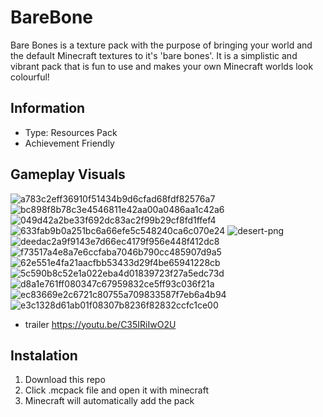 # BareBone
Bare Bones is a texture pack with the purpose of bringing your world and the default Minecraft textures to it's 'bare bones'. It is a simplistic and vibrant pack that is fun to use and makes your own Minecraft worlds look colourful!
## Information 
- Type: Resources Pack
- Achievement Friendly
## Gameplay Visuals
![a783c2eff36910f51434b9d6cfad68fdf82576a7](https://github.com/user-attachments/assets/895ce7ee-da86-4c75-b457-89efb54de9be)
![bc898f8b78c3e4546811e42aa00a0486aa1c42a6](https://github.com/user-attachments/assets/c2365d60-4f8e-405f-aa2d-776920356f1f)
![049d42a2be33f692dc83ac2f99b29cf8fd1ffef4](https://github.com/user-attachments/assets/d330b97b-657e-4ac6-8b95-9d428f67868c)
![633fab9b0a251bc6a66efe5c548240ca6c070e24](https://github.com/user-attachments/assets/a1f4ebb3-d5c8-4287-8854-1ca68184d4c2)
![desert-png](https://github.com/user-attachments/assets/11468bb4-c62c-4645-8fa0-b151d28654d5)
![deedac2a9f9143e7d66ec4179f956e448f412dc8](https://github.com/user-attachments/assets/2d9a0e88-388e-4301-84a0-182692facc26)
![f73517a4e8a7e6ccfaba7046b790cc485907d9a5](https://github.com/user-attachments/assets/d0462ede-0d38-434c-9a3e-d301d31ebc1a)
![62e551e4fa21aacfbb53433d29f4be65941228cb](https://github.com/user-attachments/assets/e1ec5603-8d72-4eae-a278-fb60bc06e9c9)
![5c590b8c52e1a022eba4d01839723f27a5edc73d](https://github.com/user-attachments/assets/3881c790-a044-4f88-a319-513ab367eef0)
![d8a1e761ff080347c67959832ce5ff93c036f21a](https://github.com/user-attachments/assets/18acbf23-a59b-43b1-8a4a-4135f464e4ec)
![ec83669e2c6721c80755a709833587f7eb6a4b94](https://github.com/user-attachments/assets/cc624e7a-331a-49e2-8ba2-13b5ad445bfe)
![e3c1328d61ab01f08307b8236f82832ccfc1ce00](https://github.com/user-attachments/assets/15df8a49-8d1b-40dd-bbec-05df8b89341c)
- trailer
https://youtu.be/C35IRiIwO2U
## Instalation 
1. Download this repo
2. Click .mcpack file and open it with minecraft
3. Minecraft will automatically add the pack
